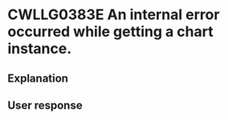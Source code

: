 # CWLLG0383E An internal error occurred while getting a chart instance.

## Explanation

## User response
